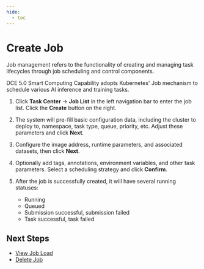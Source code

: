 ```yaml
---
hide:
  - toc
---
```


# Create Job

Job management refers to the functionality of creating and managing task lifecycles through job scheduling and control components.

DCE 5.0 Smart Computing Capability adopts Kubernetes' Job mechanism to schedule various AI inference and training tasks.

1. Click **Task Center** -> **Job List** in the left navigation bar to enter the job list. Click the **Create** button on the right.

    <!-- add image later -->

2. The system will pre-fill basic configuration data, including the cluster to deploy to, namespace, task type, queue, priority, etc. Adjust these parameters and click **Next**.

    <!-- add image later -->

3. Configure the image address, runtime parameters, and associated datasets, then click **Next**.

    <!-- add image later -->

4. Optionally add tags, annotations, environment variables, and other task parameters. Select a scheduling strategy and click **Confirm**.

    <!-- add image later -->

5. After the job is successfully created, it will have several running statuses:

    - Running
    - Queued
    - Submission successful, submission failed
    - Task successful, task failed

## Next Steps

- [View Job Load](./view.md)
- [Delete Job](./delete.md)
